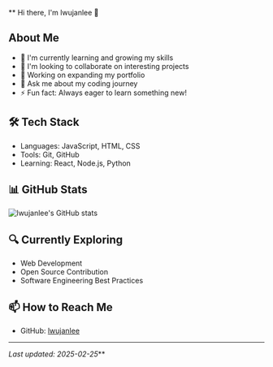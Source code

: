 ** Hi there, I'm lwujanlee 👋

## About Me
- 🌱 I'm currently learning and growing my skills
- 👯 I'm looking to collaborate on interesting projects
- 🔭 Working on expanding my portfolio
- 💬 Ask me about my coding journey
- ⚡ Fun fact: Always eager to learn something new!

## 🛠️ Tech Stack
- Languages: JavaScript, HTML, CSS
- Tools: Git, GitHub
- Learning: React, Node.js, Python

## 📊 GitHub Stats
![lwujanlee's GitHub stats](https://github-readme-stats.vercel.app/api?username=lwujanlee&show_icons=true&theme=dark)

## 🔍 Currently Exploring
- Web Development
- Open Source Contribution
- Software Engineering Best Practices

## 📫 How to Reach Me
- GitHub: [lwujanlee](https://github.com/lwujanlee)

---
*Last updated: 2025-02-25***
